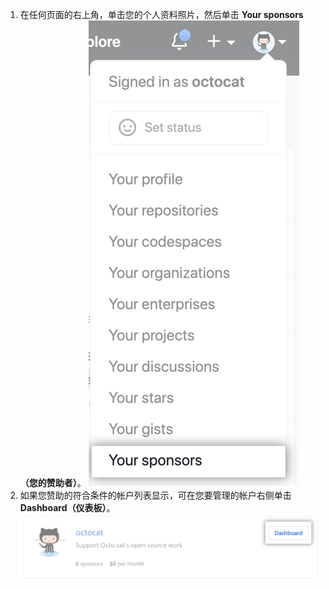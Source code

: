1. 在任何页面的右上角，单击您的个人资料照片，然后单击 **Your sponsors（您的赞助者）**。 ![{% data variables.product.prodname_sponsors %} 按钮](/assets/images/help/sponsors/access-github-sponsors-dashboard.png)
2. 如果您赞助的符合条件的帐户列表显示，可在您要管理的帐户右侧单击 **Dashboard（仪表板）**。 ![开发者赞助者仪表板按钮](/assets/images/help/sponsors/dev-sponsors-dashboard-button.png)
